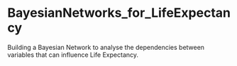 # BayesianNetworks_for_LifeExpectancy
Building a Bayesian Network to analyse the dependencies between variables that can influence Life Expectancy.
